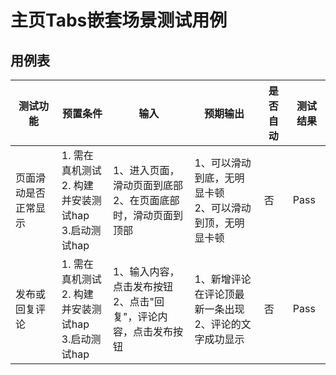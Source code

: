 # 主页Tabs嵌套场景测试用例

## 用例表

| 测试功能                              | 预置条件                                | 输入                   | 预期输出                               | 是否自动 | 测试结果 |
|-----------------------------------|-------------------------------------|----------------------|------------------------------------|------|------|
| 页面滑动是否正常显示 | 1. 需在真机测试 <br/> 2. 构建并安装测试hap <br/> 3.启动测试hap| 1、进入页面，滑动页面到底部 <br/> 2、在页面底部时，滑动页面到顶部 | 1、可以滑动到底，无明显卡顿 <br/> 2、可以滑动到顶，无明显卡顿| 否    | Pass |
| 发布或回复评论 | 1. 需在真机测试 <br/> 2. 构建并安装测试hap <br/> 3.启动测试hap| 1、输入内容，点击发布按钮 <br/> 2、点击"回复"，评论内容，点击发布按钮 | 1、新增评论在评论顶最新一条出现 <br/> 2、评论的文字成功显示 | 否    | Pass |